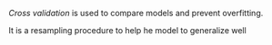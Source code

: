 *Cross validation* is used to compare models and prevent overfitting. 

It is a resampling procedure to help he model to generalize well 